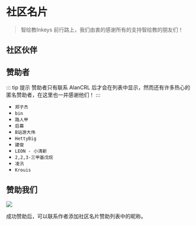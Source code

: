 # <i class="fa-solid fa-people-group"></i> 社区名片

<ArticleMetadata />

<script setup>
import { VPTeamMembers } from 'vitepress/theme'

const members = [
  {
    avatar: 'https://www.github.com/Alan-CRL.png',
    name: 'Alan CRL',
    title: '创始开发者',
    links: [
      { icon: 'github', link: 'https://github.com/Alan-CRL' },
      { icon: 'qq', link: 'https://tool.gljlw.com/qq/?qq=2685549821' },
      { icon: 'bilibili', link: 'https://space.bilibili.com/1330313497' },
      { icon: 'maildotru', link: 'mailto:alan-crl@foxmail.com' }
    ]
  },
  {
    avatar: 'https://www.github.com/lh11117.png',
    name: 'lh11117',
    title: '贡献者',
    links: [
      { icon: 'github', link: 'https://github.com/lh11117' },
      { icon: 'qq', link: 'https://tool.gljlw.com/qq/?qq=1306425714' }
    ]
  },
  {
    avatar: 'https://www.github.com/Flysoft.png',
    name: 'Flysoft',
    title: '贡献者&最佳群友',
    links: [
      { icon: 'github', link: 'https://github.com/Flysoft' },
      { icon: 'qq', link: 'https://tool.gljlw.com/qq/?qq=1518192087' }
    ]
  },
  {
    avatar: 'https://www.github.com/Darion.png',
    name: 'Darion',
    title: '最佳群友',
    links: [
      { icon: 'github', link: 'https://github.com/Darion' },
      { icon: 'qq', link: 'https://tool.gljlw.com/qq/?qq=3421016150' }
    ]
  },
  {
    avatar: 'https://www.github.com/LTbinglingfeng.png',
    name: 'Supra4E8C',
    title: '最佳群友',
    links: [
      { icon: 'github', link: 'https://github.com/LTbinglingfeng' },
      { icon: 'qq', link: 'https://tool.gljlw.com/qq/?qq=2192013776' }
    ]
  },
  {
    avatar: 'https://www.github.com/2-2-3-trimethylpentane.png',
    name: '2,2,3-三甲基戊烷',
    title: '最佳群友',
    links: [
      { icon: 'github', link: 'https://github.com/2-2-3-trimethylpentane' },
      { icon: 'qq', link: 'https://tool.gljlw.com/qq/?qq=3530309889' },
      { icon: 'bilibili', link: 'https://space.bilibili.com/1448716783' }
    ]
  },
]
</script>

> 智绘教Inkeys 前行路上，我们由衷的感谢所有的支持智绘教的朋友们！

## 社区伙伴

<VPTeamMembers size="medium" :members="members" />

## 赞助者

::: tip 提示
赞助者只有联系 AlanCRL 后才会在列表中显示，然而还有许多热心的匿名赞助者，在这里也一并感谢他们！
:::

- `郑子杰` <Badge type="tip" text="￥151.2" />
- `bin` <Badge type="tip" text="￥100" />
- `路人甲` <Badge type="tip" text="￥100" />
- `启幕` <Badge type="tip" text="￥66" />
- `B站游大伟` <Badge type="tip" text="￥20" />
- `HettyBig` <Badge type="tip" text="￥20" />
- `建俊` <Badge type="tip" text="￥19.99" />
- `LEON - 小清新` <Badge type="tip" text="￥19.99" />
- `2,2,3-三甲基戊烷` <Badge type="tip" text="￥10" />
- `凌汛` <Badge type="tip" text="￥9.99" />
- `Krouis` <Badge type="tip" text="￥9.99" />

## 赞助我们

![](/SettingSponsor.png)

成功赞助后，可以联系作者添加社区名片赞助列表中的昵称。